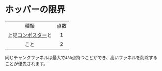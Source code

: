 # ホッパーの限界

<table>
    <tr><td align="center">種類</td><td align="center">点数</td></tr>
    <tr><td align="center">上記<a href="https://minecraft.fandom.com/ja/wiki/コンポスター">コンポスター</a>と</td><td align="center">1</td></tr>
    <tr><td align="center">こと</td><td align="center">2</td></tr>
</table>

同じチャンクファネルは最大で`480`点持つことができ、高いファネルを削除することが優先されます。